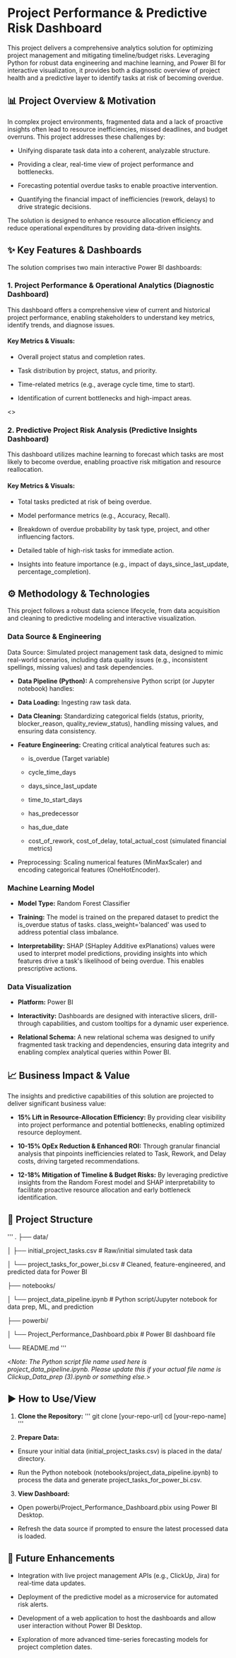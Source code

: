 # Project Performance & Predictive Risk Dashboard
This project delivers a comprehensive analytics solution for optimizing project management and mitigating timeline/budget risks. Leveraging Python for robust data engineering and machine learning, and Power BI for interactive visualization, it provides both a diagnostic overview of project health and a predictive layer to identify tasks at risk of becoming overdue.

## 📊 Project Overview & Motivation
In complex project environments, fragmented data and a lack of proactive insights often lead to resource inefficiencies, missed deadlines, and budget overruns. This project addresses these challenges by:

- Unifying disparate task data into a coherent, analyzable structure.

- Providing a clear, real-time view of project performance and bottlenecks.

- Forecasting potential overdue tasks to enable proactive intervention.

- Quantifying the financial impact of inefficiencies (rework, delays) to drive strategic decisions.

The solution is designed to enhance resource allocation efficiency and reduce operational expenditures by providing data-driven insights.

## ✨ Key Features & Dashboards
The solution comprises two main interactive Power BI dashboards:

### 1. Project Performance & Operational Analytics (Diagnostic Dashboard)
This dashboard offers a comprehensive view of current and historical project performance, enabling stakeholders to understand key metrics, identify trends, and diagnose issues.

#### Key Metrics & Visuals:

- Overall project status and completion rates.

- Task distribution by project, status, and priority.

- Time-related metrics (e.g., average cycle time, time to start).

- Identification of current bottlenecks and high-impact areas.

<<Replace this with your actual diagnostic dashboard screenshot path.>>

### 2. Predictive Project Risk Analysis (Predictive Insights Dashboard)
This dashboard utilizes machine learning to forecast which tasks are most likely to become overdue, enabling proactive risk mitigation and resource reallocation.

#### Key Metrics & Visuals:

- Total tasks predicted at risk of being overdue.

- Model performance metrics (e.g., Accuracy, Recall).

- Breakdown of overdue probability by task type, project, and other influencing factors.

- Detailed table of high-risk tasks for immediate action.

- Insights into feature importance (e.g., impact of days_since_last_update, percentage_completion).

<Replace this with your actual predictive dashboard screenshot path.>

## ⚙️ Methodology & Technologies
This project follows a robust data science lifecycle, from data acquisition and cleaning to predictive modeling and interactive visualization.

### Data Source & Engineering
Data Source: Simulated project management task data, designed to mimic real-world scenarios, including data quality issues (e.g., inconsistent spellings, missing values) and task dependencies.

- **Data Pipeline (Python):** A comprehensive Python script (or Jupyter notebook) handles:

- **Data Loading:** Ingesting raw task data.

- **Data Cleaning:** Standardizing categorical fields (status, priority, blocker_reason, quality_review_status), handling missing values, and ensuring data consistency.

- **Feature Engineering:** Creating critical analytical features such as:

  - is_overdue (Target variable)

  - cycle_time_days

  - days_since_last_update

  - time_to_start_days

  - has_predecessor

  - has_due_date

  - cost_of_rework, cost_of_delay, total_actual_cost (simulated financial metrics)

- Preprocessing: Scaling numerical features (MinMaxScaler) and encoding categorical features (OneHotEncoder).

### Machine Learning Model
- **Model Type:** Random Forest Classifier

- **Training:** The model is trained on the prepared dataset to predict the is_overdue status of tasks. class_weight='balanced' was used to address potential class imbalance.

- **Interpretability:** SHAP (SHapley Additive exPlanations) values were used to interpret model predictions, providing insights into which features drive a task's likelihood of being overdue. This enables prescriptive actions.

### Data Visualization
- **Platform:** Power BI

- **Interactivity:** Dashboards are designed with interactive slicers, drill-through capabilities, and custom tooltips for a dynamic user experience.

- **Relational Schema:** A new relational schema was designed to unify fragmented task tracking and dependencies, ensuring data integrity and enabling complex analytical queries within Power BI.

## 📈 Business Impact & Value
The insights and predictive capabilities of this solution are projected to deliver significant business value:

- **15% Lift in Resource-Allocation Efficiency:** By providing clear visibility into project performance and potential bottlenecks, enabling optimized resource deployment.

- **10-15% OpEx Reduction & Enhanced ROI:** Through granular financial analysis that pinpoints inefficiencies related to Task, Rework, and Delay costs, driving targeted recommendations.

- **12-18% Mitigation of Timeline & Budget Risks:** By leveraging predictive insights from the Random Forest model and SHAP interpretability to facilitate proactive resource allocation and early bottleneck identification.

## 📁 Project Structure
'''
.
├── data/

│   ├── initial_project_tasks.csv      # Raw/initial simulated task data

│   └── project_tasks_for_power_bi.csv # Cleaned, feature-engineered, and predicted data for Power BI

├── notebooks/

│   └── project_data_pipeline.ipynb    # Python script/Jupyter notebook for data prep, ML, and prediction

├── powerbi/

│   └── Project_Performance_Dashboard.pbix # Power BI dashboard file

└── README.md
'''

<*Note: The Python script file name used here is project_data_pipeline.ipynb. Please update this if your actual file name is Clickup_Data_prep (3).ipynb or something else.*>

## ▶️ How to Use/View
1. **Clone the Repository:**
'''
git clone [your-repo-url]
cd [your-repo-name]
'''

2. **Prepare Data:**

- Ensure your initial data (initial_project_tasks.csv) is placed in the data/ directory.

- Run the Python notebook (notebooks/project_data_pipeline.ipynb) to process the data and generate project_tasks_for_power_bi.csv.

3. **View Dashboard:**

- Open powerbi/Project_Performance_Dashboard.pbix using Power BI Desktop.

- Refresh the data source if prompted to ensure the latest processed data is loaded.

## 🚀 Future Enhancements
- Integration with live project management APIs (e.g., ClickUp, Jira) for real-time data updates.

- Deployment of the predictive model as a microservice for automated risk alerts.

- Development of a web application to host the dashboards and allow user interaction without Power BI Desktop.

- Exploration of more advanced time-series forecasting models for project completion dates.
